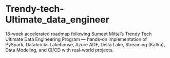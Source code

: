# Trendy-tech-Ultimate_data_engineer
18-week accelerated roadmap following Sumeet Mittal’s Trendy Tech Ultimate Data Engineering Program — hands-on implementation of PySpark, Databricks Lakehouse, Azure ADF, Delta Lake, Streaming (Kafka), Data Modeling, and CI/CD with real-world projects.
